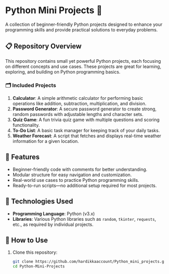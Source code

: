 # Python Mini Projects 🐍  
A collection of beginner-friendly Python projects designed to enhance your programming skills and provide practical solutions to everyday problems.

## 📋 Repository Overview  
This repository contains small yet powerful Python projects, each focusing on different concepts and use cases. These projects are great for learning, exploring, and building on Python programming basics.

### 🗂️ Included Projects  
1. **Calculator**: A simple arithmetic calculator for performing basic operations like addition, subtraction, multiplication, and division.  
2. **Password Generator**: A secure password generator to create strong, random passwords with adjustable lengths and character sets.  
3. **Quiz Game**: A fun trivia quiz game with multiple questions and scoring functionality.  
4. **To-Do List**: A basic task manager for keeping track of your daily tasks.  
5. **Weather Forecast**: A script that fetches and displays real-time weather information for a given location.

## 🚀 Features  
- Beginner-friendly code with comments for better understanding.  
- Modular structure for easy navigation and customization.  
- Real-world use cases to practice Python programming skills.  
- Ready-to-run scripts—no additional setup required for most projects.  

## 🔧 Technologies Used  
- **Programming Language**: Python (v3.x)  
- **Libraries**: Various Python libraries such as `random`, `tkinter`, `requests`, etc., as required by individual projects.  

## 📂 How to Use  
1. Clone this repository:  
   ```bash
   git clone https://github.com/hardikkaaccount/Python_mini_projects.git
   cd Python-Mini-Projects
